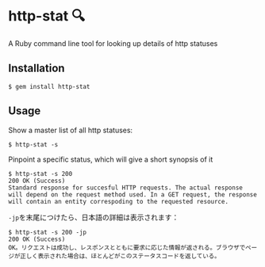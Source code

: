 # http-stat :mag:

A Ruby command line tool for looking up details of http statuses<br/>

## Installation

```github
$ gem install http-stat
```

## Usage

Show a master list of all http statuses:

```github
$ http-stat -s
```

Pinpoint a specific status, which will give a short synopsis of it

```github
$ http-stat -s 200
200 OK (Success)
Standard response for succesful HTTP requests. The actual response will depend on the request method used. In a GET request, the response will contain an entity correspoding to the requested resource.
```


`-jp`を末尾につけたら、日本語の詳細は表示されます：

```github
$ http-stat -s 200 -jp
200 OK (Success)
OK。リクエストは成功し、レスポンスとともに要求に応じた情報が返される。ブラウザでページが正しく表示された場合は、ほとんどがこのステータスコードを返している。
```

